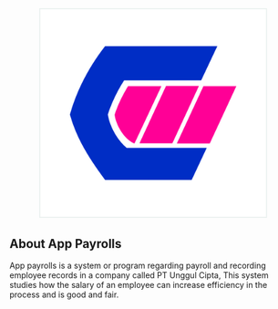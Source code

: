 <p align="center"><a href="#" target="_blank"><img src="/public/icons/logouci.jpg" width="400" alt="Laravel Logo"></a></p>


## About App Payrolls

App payrolls is a system or program regarding payroll and recording employee records in a company called PT Unggul Cipta, This system studies how the salary of an employee can increase efficiency in the process and is good and fair.

